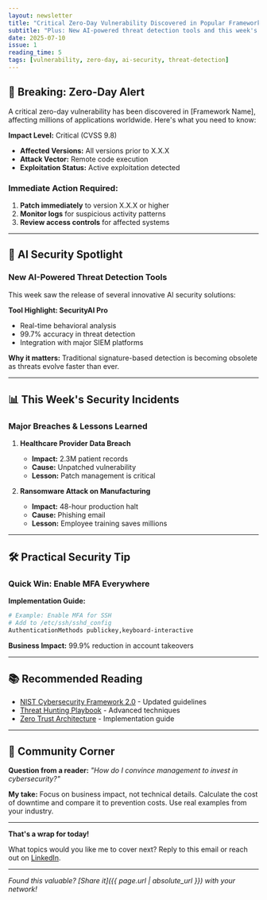 ```yaml
---
layout: newsletter
title: "Critical Zero-Day Vulnerability Discovered in Popular Framework"
subtitle: "Plus: New AI-powered threat detection tools and this week's security incidents roundup"
date: 2025-07-10
issue: 1
reading_time: 5
tags: [vulnerability, zero-day, ai-security, threat-detection]
---
```


## 🚨 Breaking: Zero-Day Alert

A critical zero-day vulnerability has been discovered in [Framework Name], affecting millions of applications worldwide. Here's what you need to know:

**Impact Level:** Critical (CVSS 9.8)

- **Affected Versions:** All versions prior to X.X.X
- **Attack Vector:** Remote code execution
- **Exploitation Status:** Active exploitation detected

### Immediate Action Required:

1. **Patch immediately** to version X.X.X or higher
2. **Monitor logs** for suspicious activity patterns
3. **Review access controls** for affected systems

---

## 🤖 AI Security Spotlight

### New AI-Powered Threat Detection Tools

This week saw the release of several innovative AI security solutions:

**Tool Highlight: SecurityAI Pro**

- Real-time behavioral analysis
- 99.7% accuracy in threat detection
- Integration with major SIEM platforms

**Why it matters:** Traditional signature-based detection is becoming obsolete as threats evolve faster than ever.

---

## 📊 This Week's Security Incidents

### Major Breaches & Lessons Learned

1. **Healthcare Provider Data Breach**

   - **Impact:** 2.3M patient records
   - **Cause:** Unpatched vulnerability
   - **Lesson:** Patch management is critical

2. **Ransomware Attack on Manufacturing**
   - **Impact:** 48-hour production halt
   - **Cause:** Phishing email
   - **Lesson:** Employee training saves millions

---

## 🛠️ Practical Security Tip

### Quick Win: Enable MFA Everywhere

**Implementation Guide:**

```bash
# Example: Enable MFA for SSH
# Add to /etc/ssh/sshd_config
AuthenticationMethods publickey,keyboard-interactive
```

**Business Impact:** 99.9% reduction in account takeovers

---

## 📚 Recommended Reading

- [NIST Cybersecurity Framework 2.0](https://example.com) - Updated guidelines
- [Threat Hunting Playbook](https://example.com) - Advanced techniques
- [Zero Trust Architecture](https://example.com) - Implementation guide

---

## 💬 Community Corner

**Question from a reader:** _"How do I convince management to invest in cybersecurity?"_

**My take:** Focus on business impact, not technical details. Calculate the cost of downtime and compare it to prevention costs. Use real examples from your industry.

---

**That's a wrap for today!**

What topics would you like me to cover next? Reply to this email or reach out on [LinkedIn](https://linkedin.com/in/aminraji).

---

_Found this valuable? [Share it]({{ page.url | absolute_url }}) with your network!_
